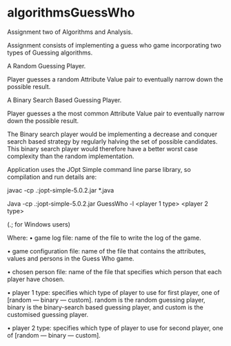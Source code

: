 # algorithmsGuessWho
Assignment two of Algorithms and Analysis.


Assignment consists of implementing a guess who game incorporating two types of Guessing algorithms.

A Random Guessing Player.


Player guesses a random Attribute Value pair to eventually narrow down the possible result.

A Binary Search Based Guessing Player.


Player guesses a the most common Attribute Value pair to eventually narrow down the possible result.



The Binary search player would be implementing a decrease and conquer search based strategy by regularly halving the set of possible candidates.
This binary search player would therefore have a better worst case complexity than the random implementation.
 

Application uses the JOpt Simple command line parse library, so compilation and run details are:

javac -cp .:jopt-simple-5.0.2.jar *.java  

Java -cp .:jopt-simple-5.0.2.jar GuessWho -l <game log file> <game config file> <chosen person file> <player 1 type> <player 2 type>

 (.; for Windows users)

Where:
• game log file: name of the file to write the log of the game. 

• game configuration file: name of the file that contains the attributes, values and persons in the Guess Who game. 

• chosen person file: name of the file that specifies which person that each player have chosen. 

• player 1 type: specifies which type of player to use for first player, one of [random — binary — custom]. random is the random guessing player, binary is the binary-search based guessing player, and custom is the customised guessing player. 

• player 2 type: specifies which type of player to use for second player, one of [random — binary — custom].